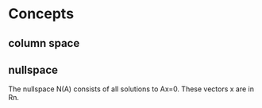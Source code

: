# Concepts

## column space

## nullspace
The nullspace N(A) consists of all solutions to Ax=0. These vectors x are in Rn.
